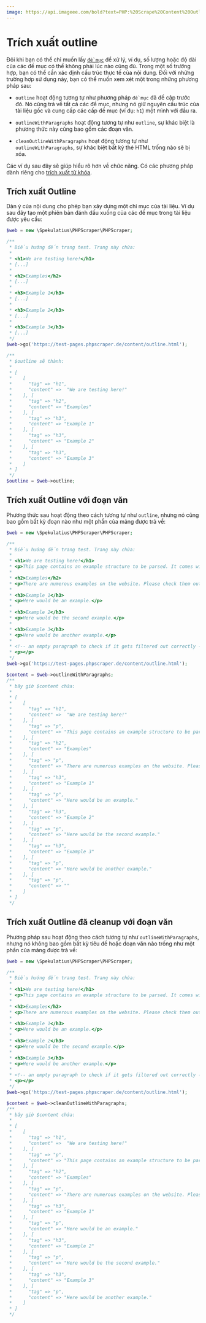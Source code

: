 ```yaml
---
image: https://api.imageee.com/bold?text=PHP:%20Scrape%20Content%20Outline&bg_image=https://images.unsplash.com/photo-1542762933-ab3502717ce7
---
```


# Trích xuất outline

Đôi khi bạn có thể chỉ muốn lấy [`đề mục`](/vi/examples/headings.html) để xử lý, ví dụ, số lượng hoặc độ dài của các đề mục có thể không phải lúc nào cũng đủ. Trong một số trường hợp, bạn có thể cần xác định cấu trúc thực tế của nội dung. Đối với những trường hợp sử dụng này, bạn có thể muốn xem xét một trong những phương pháp sau:

 - `outline` hoạt động tương tự như phương pháp `đề mục` đã đề cập trước đó. Nó cũng trả về tất cả các đề mục, nhưng nó giữ nguyên cấu trúc của tài liệu gốc và cung cấp các cấp đề mục (ví dụ: `h1`) một mình với đầu ra.

 - `outlineWithParagraphs` hoạt động tương tự như `outline`, sự khác biệt là phương thức này cũng bao gồm các đoạn văn.

 - `cleanOutlineWithParagraphs` hoạt động tương tự như `outlineWithParagraphs`, sự khác biệt bất kỳ thẻ HTML trống nào sẽ bị xóa.

Các ví dụ sau đây sẽ giúp hiểu rõ hơn về chức năng. Có các phương pháp dành riêng cho [trích xuất từ khóa](/vi/examples/extract-keywords.html).

## Trích xuất Outline

Dàn ý của nội dung cho phép bạn xây dựng một chỉ mục của tài liệu. Ví dụ sau đây tạo một phiên bản đánh dấu xuống của các đề mục trong tài liệu được yêu cầu:

```php
$web = new \Spekulatius\PHPScraper\PHPScraper;

/**
 * Điều hướng đến trang test. Trang này chứa:
 *
 * <h1>We are testing here!</h1>
 * [...]
 *
 * <h2>Examples</h2>
 * [...]
 *
 * <h3>Example 1</h3>
 * [...]
 *
 * <h3>Example 2</h3>
 * [...]
 *
 * <h3>Example 3</h3>
 * [...]
 */
$web->go('https://test-pages.phpscraper.de/content/outline.html');

/**
 * $outline sẽ thành:
 *
 * [
 *    [
 *      "tag" => "h1",
 *      "content" =>  "We are testing here!"
 *    ], [
 *      "tag" => "h2",
 *      "content" => "Examples"
 *    ], [
 *      "tag" => "h3",
 *      "content" => "Example 1"
 *    ], [
 *      "tag" => "h3",
 *      "content" => "Example 2"
 *    ], [
 *      "tag" => "h3",
 *      "content" => "Example 3"
 *    ]
 * ]
 */
$outline = $web->outline;
```

## Trích xuất Outline với đoạn văn

Phương thức sau hoạt động theo cách tương tự như `outline`, nhưng nó cũng bao gồm bất kỳ đoạn nào như một phần của mảng được trả về:

```php
$web = new \Spekulatius\PHPScraper\PHPScraper;

/**
 * Điều hướng đến trang test. Trang này chứa:
 *
 * <h1>We are testing here!</h1>
 * <p>This page contains an example structure to be parsed. It comes with a number of headings and nested paragraphs as an scrape example.</p>
 *
 * <h2>Examples</h2>
 * <p>There are numerous examples on the website. Please check them out to get more context on how scraping works.</p>
 *
 * <h3>Example 1</h3>
 * <p>Here would be an example.</p>
 *
 * <h3>Example 2</h3>
 * <p>Here would be the second example.</p>
 *
 * <h3>Example 3</h3>
 * <p>Here would be another example.</p>
 *
 * <!-- an empty paragraph to check if it gets filtered out correctly -->
 * <p></p>
 */
$web->go('https://test-pages.phpscraper.de/content/outline.html');

$content = $web->outlineWithParagraphs;
/**
 * bây giờ $content chứa:
 *
 * [
 *    [
 *      "tag" => "h1",
 *      "content" =>  "We are testing here!"
 *    ], [
 *      "tag" => "p",
 *      "content" => "This page contains an example structure to be parsed. It comes with a number of headings and nested paragraphs as an scrape example."
 *    ], [
 *      "tag" => "h2",
 *      "content" => "Examples"
 *    ], [
 *      "tag" => "p",
 *      "content" => "There are numerous examples on the website. Please check them out to get more context on how scraping works."
 *    ], [
 *      "tag" => "h3",
 *      "content" => "Example 1"
 *    ], [
 *      "tag" => "p",
 *      "content" => "Here would be an example."
 *    ], [
 *      "tag" => "h3",
 *      "content" => "Example 2"
 *    ], [
 *      "tag" => "p",
 *      "content" => "Here would be the second example."
 *    ], [
 *      "tag" => "h3",
 *      "content" => "Example 3"
 *    ], [
 *      "tag" => "p",
 *      "content" => "Here would be another example."
 *    ], [
 *      "tag" => "p",
 *      "content" => ""
 *    ]
 * ]
 */
```

## Trích xuất Outline đã cleanup với đoạn văn

Phương pháp sau hoạt động theo cách tương tự như `outlineWithParagraphs`, nhưng nó không bao gồm bất kỳ tiêu đề hoặc đoạn văn nào trống như một phần của mảng được trả về:

```php
$web = new \Spekulatius\PHPScraper\PHPScraper;

/**
 * Điều hướng đến trang test. Trang này chứa:
 *
 * <h1>We are testing here!</h1>
 * <p>This page contains an example structure to be parsed. It comes with a number of headings and nested paragraphs as an scrape example.</p>
 *
 * <h2>Examples</h2>
 * <p>There are numerous examples on the website. Please check them out to get more context on how scraping works.</p>
 *
 * <h3>Example 1</h3>
 * <p>Here would be an example.</p>
 *
 * <h3>Example 2</h3>
 * <p>Here would be the second example.</p>
 *
 * <h3>Example 3</h3>
 * <p>Here would be another example.</p>
 *
 * <!-- an empty paragraph to check if it gets filtered out correctly -->
 * <p></p>
 */
$web->go('https://test-pages.phpscraper.de/content/outline.html');

$content = $web->cleanOutlineWithParagraphs;
/**
 * bây giờ $content chứa:
 *
 * [
 *    [
 *      "tag" => "h1",
 *      "content" =>  "We are testing here!"
 *    ], [
 *      "tag" => "p",
 *      "content" => "This page contains an example structure to be parsed. It comes with a number of headings and nested paragraphs as an scrape example."
 *    ], [
 *      "tag" => "h2",
 *      "content" => "Examples"
 *    ], [
 *      "tag" => "p",
 *      "content" => "There are numerous examples on the website. Please check them out to get more context on how scraping works."
 *    ], [
 *      "tag" => "h3",
 *      "content" => "Example 1"
 *    ], [
 *      "tag" => "p",
 *      "content" => "Here would be an example."
 *    ], [
 *      "tag" => "h3",
 *      "content" => "Example 2"
 *    ], [
 *      "tag" => "p",
 *      "content" => "Here would be the second example."
 *    ], [
 *      "tag" => "h3",
 *      "content" => "Example 3"
 *    ], [
 *      "tag" => "p",
 *      "content" => "Here would be another example."
 *    ]
 * ]
 */
```
